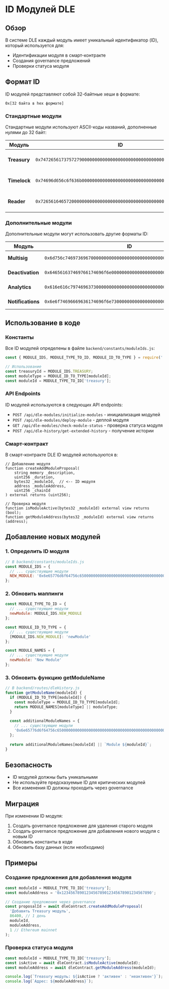 # ID Модулей DLE

## Обзор

В системе DLE каждый модуль имеет уникальный идентификатор (ID), который используется для:
- Идентификации модуля в смарт-контракте
- Создания governance предложений
- Проверки статуса модуля

## Формат ID

ID модулей представляют собой 32-байтные хеши в формате:
```
0x[32 байта в hex формате]
```

### Стандартные модули

Стандартные модули используют ASCII-коды названий, дополненные нулями до 32 байт:

| Модуль | ID | Описание |
|--------|----|---------| 
| **Treasury** | `0x7472656173757279000000000000000000000000000000000000000000000000` | Модуль управления казной |
| **Timelock** | `0x74696d656c6f636b000000000000000000000000000000000000000000000000` | Модуль задержки выполнения |
| **Reader** | `0x7265616465720000000000000000000000000000000000000000000000000000` | Модуль чтения данных |

### Дополнительные модули

Дополнительные модули могут использовать другие форматы ID:

| Модуль | ID | Описание |
|--------|----|---------|
| **Multisig** | `0x6d756c7469736967000000000000000000000000000000000000000000000000` | Мультиподписный модуль |
| **Deactivation** | `0x646561637469766174696f6e0000000000000000000000000000000000000000` | Модуль деактивации |
| **Analytics** | `0x616e616c79746963730000000000000000000000000000000000000000000000` | Модуль аналитики |
| **Notifications** | `0x6e6f74696669636174696f6e7300000000000000000000000000000000000000` | Модуль уведомлений |

## Использование в коде

### Константы

Все ID модулей определены в файле `backend/constants/moduleIds.js`:

```javascript
const { MODULE_IDS, MODULE_TYPE_TO_ID, MODULE_ID_TO_TYPE } = require('../constants/moduleIds');

// Использование
const treasuryId = MODULE_IDS.TREASURY;
const moduleType = MODULE_ID_TO_TYPE[moduleId];
const moduleId = MODULE_TYPE_TO_ID['treasury'];
```

### API Endpoints

ID модулей используются в следующих API endpoints:

- `POST /api/dle-modules/initialize-modules` - инициализация модулей
- `POST /api/dle-modules/deploy-module` - деплой модуля
- `GET /api/dle-modules/check-module-status` - проверка статуса модуля
- `POST /api/dle-history/get-extended-history` - получение истории

### Смарт-контракт

В смарт-контракте DLE ID модулей используются в:

```solidity
// Добавление модуля
function createAddModuleProposal(
    string memory _description,
    uint256 _duration,
    bytes32 _moduleId,  // <-- ID модуля
    address _moduleAddress,
    uint256 _chainId
) external returns (uint256);

// Проверка модуля
function isModuleActive(bytes32 _moduleId) external view returns (bool);
function getModuleAddress(bytes32 _moduleId) external view returns (address);
```

## Добавление новых модулей

### 1. Определить ID модуля

```javascript
// В backend/constants/moduleIds.js
const MODULE_IDS = {
  // ... существующие модули
  NEW_MODULE: '0x6e65776d6f64756c650000000000000000000000000000000000000000000000'
};
```

### 2. Обновить маппинги

```javascript
const MODULE_TYPE_TO_ID = {
  // ... существующие модули
  newModule: MODULE_IDS.NEW_MODULE
};

const MODULE_ID_TO_TYPE = {
  // ... существующие модули
  [MODULE_IDS.NEW_MODULE]: 'newModule'
};

const MODULE_NAMES = {
  // ... существующие модули
  newModule: 'New Module'
};
```

### 3. Обновить функцию getModuleName

```javascript
// В backend/routes/dleHistory.js
function getModuleName(moduleId) {
  if (MODULE_ID_TO_TYPE[moduleId]) {
    const moduleType = MODULE_ID_TO_TYPE[moduleId];
    return MODULE_NAMES[moduleType] || moduleType;
  }
  
  const additionalModuleNames = {
    // ... существующие модули
    '0x6e65776d6f64756c650000000000000000000000000000000000000000000000': 'New Module'
  };
  
  return additionalModuleNames[moduleId] || `Module ${moduleId}`;
}
```

## Безопасность

- ID модулей должны быть уникальными
- Не используйте предсказуемые ID для критических модулей
- Все изменения ID должны проходить через governance

## Миграция

При изменении ID модуля:

1. Создать governance предложение для удаления старого модуля
2. Создать governance предложение для добавления нового модуля с новым ID
3. Обновить константы в коде
4. Обновить базу данных (если необходимо)

## Примеры

### Создание предложения для добавления модуля

```javascript
const moduleId = MODULE_TYPE_TO_ID['treasury'];
const moduleAddress = '0x1234567890123456789012345678901234567890';

// Создание предложения через governance
const proposalId = await dleContract.createAddModuleProposal(
  'Добавить Treasury модуль',
  86400, // 1 день
  moduleId,
  moduleAddress,
  1 // Ethereum mainnet
);
```

### Проверка статуса модуля

```javascript
const moduleId = MODULE_TYPE_TO_ID['treasury'];
const isActive = await dleContract.isModuleActive(moduleId);
const moduleAddress = await dleContract.getModuleAddress(moduleId);

console.log(`Treasury модуль: ${isActive ? 'активен' : 'неактивен'}`);
console.log(`Адрес: ${moduleAddress}`);
```
